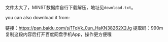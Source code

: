 文件太大了，MINST数据库自行下载解压，地址见`download.txt`。

you can also download it from:

链接：https://pan.baidu.com/s/1TqVk_0un_HaKN38262X2Jg 
提取码：990m 
复制这段内容后打开百度网盘手机App，操作更方便哦
